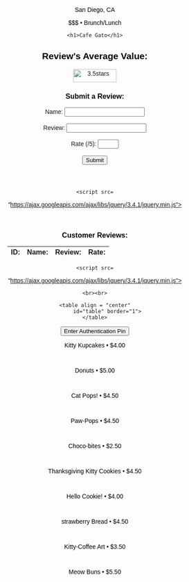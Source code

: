 <!--
  _layouts/default.html
  customization to original Midnight theme
  found through GitHub Pages Themes
 -->
 <meta name="viewport" content="width=device-width, initial-scale=1.0">
<html lang="en-US">
  <head>
    <meta charset="utf-8">
    <meta http-equiv="X-UA-Compatible" content="IE=edge">
    <!-- Begin Jekyll SEO tag v2.8.0 -->
<title>Café Gato | Opening February 2023</title>
<meta name="generator" content="Jekyll v3.9.2" />
<meta property="og:title" content="Café Gato" />
<meta property="og:locale" content="en_US" />
<meta name="description" content="Opening February 2023" />
<meta property="og:description" content="Opening February 2023" />
<link rel="canonical" href="http://0.0.0.0:4001/menu.html" />
<meta property="og:url" content="http://0.0.0.0:4001/menu.html" />
<meta property="og:site_name" content="Café Gato" />
<meta property="og:type" content="website" />
<meta name="twitter:card" content="summary" />
<meta property="twitter:title" content="Café Gato" />
<script type="application/ld+json">
{"@context":"https://schema.org","@type":"WebPage","description":"Opening February 2023","headline":"Café Gato","url":"http://0.0.0.0:4001/menu.html"}</script>
<!-- End Jekyll SEO tag 
 <link rel="stylesheet" href="/assets/css/style.css?v=d264d69bbf7c2f03d9740b370367f0c799fbe57e">
    <script src="https://code.jquery.com/jquery-1.12.4.min.js" integrity="sha256-ZosEbRLbNQzLpnKIkEdrPv7lOy9C27hHQ+Xp8a4MxAQ=" crossorigin="anonymous"></script>
    [if lt IE 9]>
      <script src="//html5shiv.googlecode.com/svn/trunk/html5.js"></script>
    <![endif]-->
    <!--[if lt IE 8]>
    <link rel="stylesheet" href="/assets/css/ie.css">
    <![endif]-->
    <meta name="viewport" content="width=device-width, initial-scale=1, user-scalable=no">
    <!-- start custom head snippets, customize with your own _includes/head-custom.html file -->
<!-- Setup theme-color -->
<!-- start theme color meta headers -->
<meta name="theme-color" content="#353535">
<meta name="msapplication-navbutton-color" content="#353535">
<meta name="apple-mobile-web-app-status-bar-style" content="black-translucent">
<!-- end theme color meta headers -->
<!-- Setup Google Analytics -->
<!-- You can set your favicon here -->
<!-- link rel="shortcut icon" type="image/x-icon" href="/favicon.ico" -->
<!-- end custom head snippets -->

  </head>
  <style>
    p{text-align: center; font-family: 'Gill Sans', 'Gill Sans MT', Calibri, 'Trebuchet MS', sans-serif; color: black;}
    h1{text-align: center; font-family:cursive; letter-spacing: 0.2cm; color: rgb(255, 182, 133);}
    h2{text-align: center; font-family: 'Gill Sans', 'Gill Sans MT', Calibri, 'Trebuchet MS', sans-serif; color: black;}
    h3{text-align: center ;font-family: 'Gill Sans', 'Gill Sans MT', Calibri, 'Trebuchet MS', sans-serif; color: black;}
    text{font-family: 'Gill Sans', 'Gill Sans MT', Calibri, 'Trebuchet MS', sans-serif; color: black;}
    center{font-family: 'Gill Sans', 'Gill Sans MT', Calibri, 'Trebuchet MS', sans-serif;, text-align: center; color: black;}
    btn{font-family: 'Gill Sans', 'Gill Sans MT', Calibri, 'Trebuchet MS', sans-serif; background-color: #7d1c7a; text-decoration-color: beige;}
    @import "https://unpkg.com/open-props";
@import "https://unpkg.com/open-props/normalize.min.css";

.media-scroller {
  --_spacer: var(--size-3);
  display: grid;
  gap: var(--_spacer);
  grid-auto-flow: column;
  grid-auto-columns: 21%;

  padding: 0 var(--_spacer) var(--_spacer);

  overflow-x: auto;
  overscroll-behavior-inline: contain;
}

.media-scroller--with-groups {
  grid-auto-columns: 80%;
}

.media-group {
  display: grid;
  gap: var(--_spacer);
  grid-auto-flow: column;
}

.media-element {
  display: grid;
  grid-template-rows: min-content;
  gap: var(--_spacer);
  padding: var(--_spacer);
  background: var(--surface-2);
  border-radius: var(--radius-2);
  box-shadow: var(--shadow-2);
}

.media-element > img {
  inline-size: 100%;
  aspect-ratio: 16 / 9;
  object-fit: cover;
}

.snaps-inline {
  scroll-snap-type: inline mandatory;
  scroll-padding-inline: var(--_spacer, 1rem);
}

.snaps-inline > * {
  scroll-snap-align: start;
}

/* general styling */

.container {
  inline-size: min(100% - 4rem, 70rem);
  margin-inline: auto;
}

.flow {
  display: grid;
  gap: var(--size-3);
}

.page-header {
  padding-block: var(--size-9);
  margin-block-end: var(--size-9);
  background: var(--gradient-16);
  color: var(--gray-0);
  box-shadow: var(--shadow-2);
}

.page-title {
  font-size: var(--font-size-fluid-3);
}

.page-subtitle {
  font-size: var(--font-size-fluid-1);
}

.section-title {
  padding-inline-start: var(--size-6);
  margin-block: var(--size-9) var(--size-3);
}
#table {
  font-family: Arial, Helvetica, sans-serif;
  border-collapse: collapse;
  width: 100%;
}

#table td, #table th {
  border: 1px solid #ddd;
  padding: 8px;
}
#table th {
  padding-top: 12px;
  padding-bottom: 12px;
  text-align: left;
  background-color: #a734a3;
  color: white;
}
</style>
</head>
<body>

</style>
<head>
    <p>San Diego, CA</p>
    <p>$$$ • Brunch/Lunch </p>
    
    <h1>Cafe Gato</h1>
  <h2>Review's Average Value: </h2>
  <img src="https://img.freepik.com/premium-vector/star-rating-icon-clients-opinion-about-quality-our-services-symbol-sign-evalution-vector_744955-208.jpg?w=1800" alt="3.5stars" style="width:100px;height:30px;" align="center">
  
</head>
<body>
  <p id="response">
  
  </p>
  <script>
    //const url = "https://catfact.ninja/fact";
    const url = "http://127.0.0.1:5000/average";
    const options = {
      method: 'GET',
      mode: 'cors',
      cache: 'default',
      credentials: 'omit',
    };
    function displayav() {
      fetch(url, options)
        .then(response => response.text())
        .then(data => {
          console.log('The average rate is: ' + data);
          document.getElementById('response').innerText = data;
        })
        .catch(error => {
          console.error('Error fetching');
        });
    };
    console.log("display average");
    displayav();
  </script>
  

<form id="UserReviews" method="POST" class="left" >
  <h3>Submit a Review: </h3>
  <div class="form-row">
    <label for="name" >Name:</label>
    <input type="text" class="input-text input-text-block w-100" id="name" name="name" required>

  </div>
  <br>
  <div class="form-row">
    <label for="name">Review:</label>
    <input type="text" class="input-text input-text-block w-100" id="review" name="review" required>
  </div>
  <br>
  <div class="form-row">
    <label for="name">Rate (/5):</label>
    <input type="number" class="input-text input-text-block w-100" id="rate" name="rate" min= "1" max="5" required>
  </div>
  <br>
  <div class="form-row mx-auto">
    <button type="submit" class="btn-submit" id="btnSubmit" >Submit</button>
  </div>
</form>

</body>

<header class="page-header">
    <div class="container flow">
    </div>
  </header>
<head>
	
	<script src=
"https://ajax.googleapis.com/ajax/libs/jquery/3.4.1/jquery.min.js">
	</script>
</head>

<!--GET request reviews db-->
<body style = "text-align:center;" id = "body">
  <br>
  <h3>Customer Reviews:</h3>
    <p id="response1"></p>
    <script>
        const url1 = "http://127.0.0.1:5000/getrev";
        const options1 = {
      method: 'GET',
      mode: 'cors',
      cache: 'default',
      credentials: 'omit',
    };
    function displayrev() {
            fetch(url1, options1)
            .then(response1 => response1.text())
            .then(list => {
            console.log('The average rate is: ' + list);
            document.getElementById('response1').innerText = list;
                    })
        .catch(error => {
          console.error('Error fetching');
        });
    };
        </script>
</body>

<head>
  <style>
  #result {
    font-family:Cambria, Cochin, Georgia, Times, 'Times New Roman', serif;
    border-collapse: collapse;
    width: 100%;
  }
  
  #result td, #result th {
    border: 1px solid #ddd;
    padding: 8px;
  }
  
  #result tr:nth-child(even){background-color: #f2f2f2;}
  
  #result tr:hover {background-color: #ddd;}
  
  #result th {
    padding-top: 12px;
    padding-bottom: 12px;
    text-align: left;
    background-color:peachpuff ;
    color: white;
  }
  </style>
  </head><head>
<style>
#result {
  font-family:Cambria, Cochin, Georgia, Times, 'Times New Roman', serif;
  border-collapse: collapse;
  width: 100%;
  
}

#result td, #result th {
  border: 1px solid #ddd;
  padding: 8px;
}

#result tr:nth-child(even){background-color: #f2f2f2;}

#result tr:hover {background-color: #ddd;}

.center {
  margin-left: auto;
  margin-right: auto;
}

.header4 {
  padding-top: 12px;
  padding-bottom: 12px;
  text-align: center;
  background-color: rgb(255, 182, 133);
  color: white;
  font-family: Cambria, Cochin, Georgia, Times, 'Times New Roman', serif;
}
</style>
</head>


  <table class = "center">
    <thead>
    <tr>
      <th class = "header4">ID:</th>
      <th class = "header4">Name:</th>
      <th class = "header4">Review:</th>
      <th class = "header4">  Rate:</th>
    </tr>
    </thead>
    <tbody id="result">
      <!-- javascript generated data -->
    </tbody>
  </table>

  
  <script>
    // prepare HTML result container for new output
    const resultContainer = document.getElementById("result");
  
    // prepare fetch options
    const url2 = "http://127.0.0.1:5000/getrev";
    const options2 = {
      method: 'GET', // *GET, POST, PUT, DELETE, etc.
      mode: 'cors', // no-cors, *cors, same-origin
      cache: 'default', // *default, no-cache, reload, force-cache, only-if-cached
      credentials: 'omit', // include, *same-origin, omit
      headers: {
        'Content-Type': 'application/json'
        // 'Content-Type': 'application/x-www-form-urlencoded',
      },
    };
  
    // fetch the API
    fetch(url2, options2)
        // response is a RESTful "promise" on any successful fetch
      .then(response => {
        // check for response errors
        if (response.status !== 200) {
            const errorMsg = 'Database response error: ' + response.status;
            console.log(errorMsg);
            const tr = document.createElement("tr");
            const td = document.createElement("td");
            td.innerHTML = errorMsg;
            tr.appendChild(td);
            resultContainer.appendChild(tr);
            return;
        }
        // valid response will have json data
        response.json().then(data => {
            console.log(data);
            for (let row in data) {
              // tr and td build out for each row
              const tr = document.createElement("tr");
              const id = document.createElement("td");
              const name = document.createElement("td");
              const review = document.createElement("td");
              const rate = document.createElement("td");
              // data is specific to the API
              id.innerHTML = data[row].id; 
              name.innerHTML = data[row].name; 
              review.innerHTML = data[row].review; 
              rate.innerHTML = data[row].rate; 
              // add HTML to container
              tr.appendChild(id);
              tr.appendChild(name);
              tr.appendChild(review);
              tr.appendChild(rate);
              resultContainer.appendChild(tr);
            }
        })
    })
    // catch fetch errors (ie ACCESS to server blocked)
    .catch(err => {
      console.error(err);
      const tr = document.createElement("tr");
      const td = document.createElement("td");
      td.innerHTML = err;
      tr.appendChild(td);
      resultContainer.appendChild(tr);
    });
  </script>



<head>
	
	<script src=
"https://ajax.googleapis.com/ajax/libs/jquery/3.4.1/jquery.min.js">
	</script>
</head>

<body style = "text-align:center;" id = "body">
	
	<br><br>
	
	<table align = "center"
			id="table" border="1">
	</table>


 <!-- <form id="your_form">
    <h3>Delete a Review:</h3>
    <p>Enter the id of the review you would like to delete:</p>
    <input type="number" name="keywords">
    <button type="button" value="DELETE" id="deletebtn">DELETE</button>
</form> -->



<head>
  <meta name="viewport" content="width=device-width, initial-scale=1">
  <style>
  body {font-family: Arial, Helvetica, sans-serif;}
  * {box-sizing: border-box;}
  /* The popup form - hidden by default */
  .form-popup {
    display: none;
    position: fixed;
    bottom: 0;
    right: 15px;
    border: 3px solid #F1F1F1;
    z-index: 9;
  }
  /* Add styles to the form container */
  .form-container {
    max-width: 300px;
    padding: 10px;
    background-color: white;
  }
  </style>
  </head>
  <body>
  <div class="form-popup" id="myForm" >
    <form id="your_form" class="form-container">
      <h3>Delete a Review:</h3>
      <p>Enter the id of the review you would like to delete:</p>
      <input type="number" name="keywords">
      <button type="button" value="DELETE" id="deletebtn">DELETE</button>
  </form>
  </div>
  <button onclick="checkPin()">Enter Authentication Pin</button>
  <script>
  function openForm() {
    document.getElementById("myForm").style.display = "block";
  }
  function checkPin() {
  inputPin = prompt("Enter Authentication Pin")
  if (inputPin == 1029384756) {
    openForm();
  } else {
     alert("Incorrect Pin, Authentication Failed");
  }
  }
  </script>
  </body>






















<script>


  //Get the form element by id
const sampleForm = document.getElementById("UserReviews");
// alert(sampleForm);

//Add an event listener to the form element and handler for the submit an event.
sampleForm.addEventListener("submit", async (e) => {
//  alert("Listener");
/**
 * Prevent the default browser behaviour of submitting
 * the form so that you can handle this instead.
 */
e.preventDefault();

/**
 * Get the element attached to the event handler.
 */
let form = e.currentTarget;

/**
 * Take the URL from the form's `action` attribute.
 */
let url = "http://localhost:5000/reviews";
// alert(url);

try {
  /**
   * Takes all the form fields and make the field values
   * available through a `FormData` instance.
   */
  let formData = new FormData(form);

  /**
   * The `postFormFieldsAsJson()` function in the next step.
   */
  let responseData = await postFormFieldsAsJson({ url, formData });
  // alert(responseData);
  // displayav();
  
  // location.reload()
  //Destructure the response data
  //let { serverDataResponse } = responseData;

  //Display the response data in the console (for debugging)
  //console.log(serverDataResponse);
} catch (error) {
  //If an error occurs display it in the console (for debugging)
  console.error(error);
}
});

/**
* Helper function to POST data as JSON with Fetch.
*/
async function postFormFieldsAsJson({ url, formData }) {
//Create an object from the form data entries
let formDataObject = Object.fromEntries(formData.entries());
// Format the plain form data as JSON
let formDataJsonString = JSON.stringify(formDataObject);
// alert(formDataJsonString);
fetch (url, {

  method: "POST",
  body: formDataJsonString,
  headers: {
    "Content-type": "application/json; charset=UTF-8"
  }



})
 .then((response)  => displayav());
// .then((json) => console.log(json));
}
</script>
<script>

  
  //Get the form element by id
const deleteForm = document.getElementById("deletebtn");
// alert(sampleForm);

//Add an event listener to the form element and handler for the submit an event.
deleteForm.addEventListener("click", async (e) => {
// alert("Listener");
/**
 * Prevent the default browser behaviour of submitting
 * the form so that you can handle this instead.
 */
e.preventDefault();

/**
 * Get the element attached to the event handler.
 */
let form1 = e.currentTarget;

/**
 * Take the URL from the form's `action` attribute.
 */
// alert(url);

try {
  /**
   * Takes all the form fields and make the field values
   * available through a `FormData` instance.
   */
  let deletekey = document.getElementsByName("keywords")[0].value;
 // alert(deletekey);
  /**
   * The `postFormFieldsAsJson()` function in the next step.
   */
  let responseData = await postdelete({ deletekey });
  // alert(responseData);
  // displayav();
  
  // location.reload()
  //Destructure the response data
  //let { serverDataResponse } = responseData;

  //Display the response data in the console (for debugging)
  //console.log(serverDataResponse);
} catch (error) {
  //If an error occurs display it in the console (for debugging)
  console.error(error);
}
});

/**
* Helper function to POST data as JSON with Fetch.
*/
async function postdelete({deletekey }) {
 const url3= "http://127.0.0.1:5000/delete/"+deletekey;

        const options1 = {
      method: 'GET',
      mode: 'cors',
      cache: 'default',
      credentials: 'omit',
    };

            fetch(url3, options1)
            .then(response1 => response1.text())
        .catch(error => {
          console.error('Error fetching');
        });
  
  }
</script>



<script>
function yourFunction(){
    var action_src = "http://localhost:5000/delete/" + document.getElementsByName("keywords")[0].value;
    var your_form = document.getElementById('your_form');
    your_form.action = action_src ;
}
</script>


<div class="media-scroller snaps-inline">
    <div class="media-element">
      <img src="https://www.edithpatisserie.com//image/cache/catalog/Mini%20Bites/Cat%20Themed%20Cupcakes-512x299.jpg" alt="">
      <p class="title"> Kitty Kupcakes • $4.00 </p>
    </div>
    <div class="media-element">
      <img src="https://th-thumbnailer.cdn-si-edu.com/7eU00cWUF_vGYZ6t-JDRcVSuPhc=/fit-in/1600x0/filters:focal(784x487:785x488)/https%3A%2F%2Ftf-cmsv2-smithsonianmag-media.s3.amazonaws.com%2Ffiler%2Fa6%2F2f%2Fa62f9969-6056-4d81-b03e-0bbf3e7c6ef1%2Fjapan-cat-cafe-two-cats.jpg" alt="">
      <p class="title"></p>
    </div>
    <div class="media-element">
      <img src="https://www.worldsbestcatlitter.com/wp-content/uploads/2020/04/WBC_cat-recipes_0005_hello-kitty-donuts-recipe.jpg" alt="">
      <p class="title">Donuts • $5.00</p>
    </div>
    <div class="media-element">
      <img src="https://www.gannett-cdn.com/presto/2023/01/13/PFTC/16c40194-741b-4a37-bcbb-defbe8f25037-FTC_Cat_cafe_1.jpg?crop=5759,3240,x0,y292&width=3200&height=1801&format=pjpg&auto=webp" alt="">
      <p class="title"></p>
    </div>
    <div class="media-element">
      <img src="https://images.squarespace-cdn.com/content/v1/556aaf28e4b06d83cf7d7f9e/1464842395503-EQJUF7KJZ6V9YDYKXQDV/Pusheen+Cat+Cake+Pop+Hunny+Do+Box+1.jpg?format=1500w" alt="">
      <p class="title">Cat Pops! • $4.50 </p>
    </div>
    <div class="media-element">
      <img src="https://dynamic-media-cdn.tripadvisor.com/media/photo-o/19/75/d9/e8/this-is-johnny-a-sweet.jpg?w=1200&h=-1&s=1" alt="">
      <p class="title"></p>
    </div>
    <div class="media-element">
      <img src="http://images.girlslife.com/posts/032/32796/dog-cake-pops-cupcakes-24.jpg" alt="">
      <p class="title">Paw-Pops  • $4.50</p>
    </div>
    <div class="media-element">
      <img src="https://www.gannett-cdn.com/presto/2021/07/31/NCDT/66a1ba34-6eb2-4682-b7cb-d3e114559131-NEWS_-_CAT_CAFE_ANNIVERSARY-02.jpg?crop=2999,1687,x0,y0&width=2999&height=1687&format=pjpg&auto=webp" alt="">
      <p class="title"></p>
    </div>
    <div class="media-element">
      <img src="https://truffle-assets.imgix.net/da956f5c-l.png" alt="">
      <p class="title">Choco-bites  • $2.50</p>
    </div>
    <div class="media-element">
      <img src="https://www.gannett-cdn.com/-mm-/73d4b6d9fcc8dc4e1c41ee1100d1118bcfb10548/c=0-50-1999-1179/local/-/media/2017/03/16/PAGroup/YorkDailyRecord/636252818856066885-catcafe1.jpg" alt="">
      <p class="title"></p>
    </div>
    <div class="media-element">
      <img src="https://images-gmi-pmc.edge-generalmills.com/11c7092d-cd10-4ca9-a659-c8a9076c8ab9.jpg" alt="">
      <p class="title">Thanksgiving Kitty Cookies  • $4.50</p>
    </div>
    <div class="media-element">
      <img src="https://bloximages.chicago2.vip.townnews.com/bozemandailychronicle.com/content/tncms/assets/v3/editorial/2/f7/2f7ff929-aba6-510b-a064-fb86c50f8217/5fc58f7d627fb.image.jpg?resize=749%2C500" alt="">
      <p class="title"></p>
    </div>
    <div class="media-element">
      <img src="https://hips.hearstapps.com/delish/assets/cm/15/10/54f961ba58f5e_-_hello-kitty-cookies.jpg" alt="">
      <p class="title">Hello Cookie!  • $4.00</p>
    </div>
    <div class="media-element">
      <img src="https://enchantedcatcafe.com/wp-content/uploads/2022/10/156fea84-7e18-4474-b17b-084a8d72b1cd-Enchanted_Cat_Cafe_1-700x441.webp" alt="">
      <p class="title"></p>
    </div>
    <div class="media-element">
      <img src="https://www.moshimoshi-nippon.jp/wp/wp-content/uploads/2019/02/e34e1d24c8c09dba0bc7731277977308.jpg" alt="">
      <p class="title">strawberry Bread  • $4.50</p>
    </div>
    <div class="media-element">
      <img src="http://media2.s-nbcnews.com/i/streams/2013/July/130710/6C8216015-tdy-130703-cat-cafes-1.jpg" alt="">
      <p class="title"></p>
    </div>
    <div class="media-element">
      <img src="https://i.pinimg.com/originals/4c/1b/9b/4c1b9bc5d25718a332c6b82ab460e02a.jpg" alt="">
      <p class="title">Kitty-Coffee Art  • $3.50</p>
    </div>
    <div class="media-element">
      <img src="https://ogden_images.s3.amazonaws.com/www.mauinews.com/images/2022/08/08061211/mkt-cat-cafe-maui-2222.jpg" alt="">
      <p class="title"></p>
    </div>
    <div class="media-element">
      <img src="https://www.worldsbestcatlitter.com/wp-content/uploads/2020/04/WBC_cat-recipes_0003_Screen-Shot-2020-04-17-at-6.10.57-PM.jpg" alt="">
      <p class="title">Meow Buns  • $5.50</p>
    </div>
  </div>




<header class="page-header">
    <div class="container flow">
    </div>
  </header>
<head>
	


